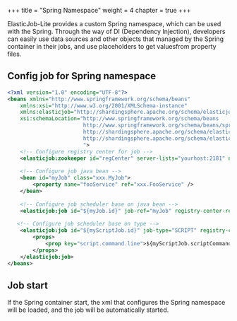 +++
title = "Spring Namespace"
weight = 4
chapter = true
+++

ElasticJob-Lite provides a custom Spring namespace, which can be used with the Spring.
Through the way of DI (Dependency Injection), developers can easily use data sources and other objects that managed by the Spring container in their jobs, and use placeholders to get values ​​from property files.

## Config job for Spring namespace

```xml
<?xml version="1.0" encoding="UTF-8"?>
<beans xmlns="http://www.springframework.org/schema/beans"
    xmlns:xsi="http://www.w3.org/2001/XMLSchema-instance"
    xmlns:elasticjob="http://shardingsphere.apache.org/schema/elasticjob"
    xsi:schemaLocation="http://www.springframework.org/schema/beans 
                        http://www.springframework.org/schema/beans/spring-beans.xsd 
                        http://shardingsphere.apache.org/schema/elasticjob
                        http://shardingsphere.apache.org/schema/elasticjob/elasticjob.xsd
                        ">
    <!-- Configure registry center for job -->
    <elasticjob:zookeeper id="regCenter" server-lists="yourhost:2181" namespace="my-job" base-sleep-time-milliseconds="1000" max-sleep-time-milliseconds="3000" max-retries="3" />
    
    <!-- Configure job java bean -->
    <bean id="myJob" class="xxx.MyJob">
        <property name="fooService" ref="xxx.FooService" />
    </bean>
    
    <!-- Configure job scheduler base on java bean -->   
    <elasticjob:job id="${myJob.id}" job-ref="myJob" registry-center-ref="regCenter" sharding-total-count="${myJob.shardingTotalCount}" cron="${myJob.cron}" />
    
   <!-- Configure job scheduler base on type --> 
    <elasticjob:job id="${myScriptJob.id}" job-type="SCRIPT" registry-center-ref="regCenter" sharding-total-count="${myScriptJob.shardingTotalCount}" cron="${myScriptJob.cron}">
        <props>
            <prop key="script.command.line">${myScriptJob.scriptCommandLine}</prop>
        </props>
    </elasticjob:job>
</beans>
```

## Job start

If the Spring container start, the xml that configures the Spring namespace will be loaded, and the job will be automatically started.
